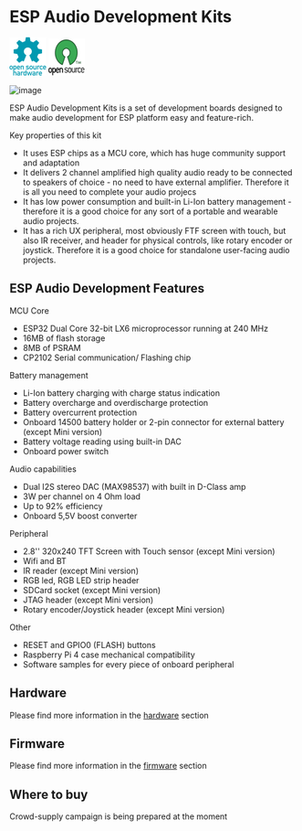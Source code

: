 # ESP Audio Development Kits

![Open Source Hardware](/doc/images/open-source-hardware-logo.png)
![Open Source Software](/doc/images/open-source-software-logo.png)

![image](https://user-images.githubusercontent.com/5459747/158466253-0855f9ef-9246-4e30-b53f-b1fed834d44e.png)

ESP Audio Development Kits is a set of development boards designed to make audio development for ESP platform easy and feature-rich.

Key properties of this kit
- It uses ESP chips as a MCU core, which has huge community support and adaptation
- It delivers 2 channel amplified high quality audio ready to be connected to speakers of choice - no need to have external amplifier. Therefore it is all you need to complete your audio projecs
- It has low power consumption and built-in Li-Ion battery management - therefore it is a good choice for any sort of a portable and wearable audio projects.
- It has a rich UX peripheral, most obviously FTF screen with touch, but also IR receiver, and header for physical controls, like rotary encoder or joystick. Therefore it is a good choice for standalone user-facing audio projects.

## ESP Audio Development Features

MCU Core
  - ESP32 Dual Core 32-bit LX6 microprocessor running at 240 MHz
  - 16MB of flash storage
  - 8MB of PSRAM
  - CP2102 Serial communication/ Flashing chip

Battery management
  - Li-Ion battery charging with charge status indication
  - Battery overcharge and overdischarge protection
  - Battery overcurrent protection
  - Onboard 14500 battery holder or 2-pin connector for external battery (except Mini version)
  - Battery voltage reading using built-in DAC
  - Onboard power switch

Audio capabilities
  - Dual I2S stereo DAC (MAX98537) with built in D-Class amp
  - 3W per channel on 4 Ohm load
  - Up to 92% efficiency
  - Onboard 5,5V boost converter
  
Peripheral
  - 2.8'' 320x240 TFT Screen with Touch sensor (except Mini version)
  - Wifi and BT
  - IR reader (except Mini version)
  - RGB led, RGB LED strip header
  - SDCard socket (except Mini version)
  - JTAG header (except Mini version)
  - Rotary encoder/Joystick header (except Mini version)

Other
  - RESET and GPIO0 (FLASH) buttons
  - Raspberry Pi 4 case mechanical compatibility
  - Software samples for every piece of onboard peripheral

## Hardware

Please find more information in the [hardware](/hardware) section

## Firmware

Please find more information in the [firmware](/firmware) section

## Where to buy

Crowd-supply campaign is being prepared at the moment
